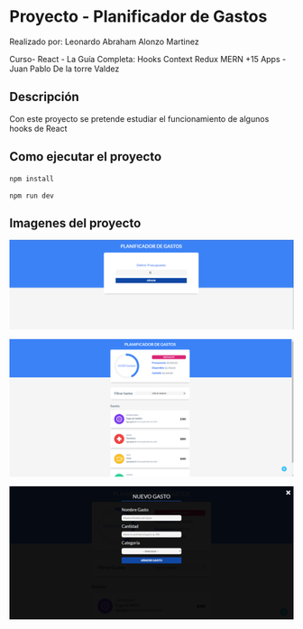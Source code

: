 # Proyecto - Planificador de Gastos
Realizado por: Leonardo Abraham Alonzo Martinez

Curso- React - La Guía Completa: Hooks Context Redux MERN +15 Apps - Juan Pablo De la torre Valdez

## Descripción
Con este proyecto se pretende estudiar el funcionamiento de algunos hooks de React


## Como ejecutar el proyecto
```
npm install
```
```
npm run dev
```

## Imagenes del proyecto
![Image text](https://github.com/LeonardoAbraham/react-control-gastos/blob/main/public/pantallaInicio.png)

![Image text](https://github.com/LeonardoAbraham/react-control-gastos/blob/main/public/listadoDeGastos.png)

![Image text](https://github.com/LeonardoAbraham/react-control-gastos/blob/main/public/pantallaModal.png)


